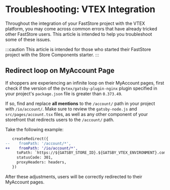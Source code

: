 # Troubleshooting: VTEX Integration

Throughout the integration of your FastStore project with the VTEX platform, you may come across common errors that have already tricked other FastStore users. This article is intended to help you troubleshoot some of these issues.

:::caution
This article is intended for those who started their FastStore project with the Store Components starter.
:::

## Redirect loop on MyAccount Page

If shoppers are experiencing an infinite loop on their MyAccount pages, first check if the version of the `@vtex/gatsby-plugin-nginx` plugin specified in your project's `package.json` file is greater than `0.373.49`. 

If so, find and replace **all mentions** to the `/account/` path in your project with `/io/account/`. Make sure to review the `gatsby-node.js` and `src/pages/account.tsx` files, as well as any other component of your storefront that redirects users to the `/account/` path.

Take the following example:

```diff title="gatsby-node.js" {2,3} 
   createRedirect({
--    fromPath: '/account/*',
++    fromPath: '/io/account/*',
     toPath: `https://${GATSBY_STORE_ID}.${GATSBY_VTEX_ENVIRONMENT}.com.br/api/io/account/:splat?workspace=${GATSBY_VTEX_IO_WORKSPACE}`,
     statusCode: 301,
     proxyHeaders: headers,
   })
```

After these adjustments, users will be correctly redirected to their MyAccount pages.